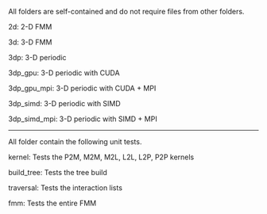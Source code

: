 All folders are self-contained and do not require files from other folders.

2d: 2-D FMM

3d: 3-D FMM

3dp: 3-D periodic

3dp_gpu: 3-D periodic with CUDA

3dp_gpu_mpi: 3-D periodic with CUDA + MPI

3dp_simd: 3-D periodic with SIMD

3dp_simd_mpi: 3-D periodic with SIMD + MPI

--------------------------------------------
All folder contain the following unit tests.

kernel: Tests the P2M, M2M, M2L, L2L, L2P, P2P kernels

build_tree: Tests the tree build

traversal: Tests the interaction lists

fmm: Tests the entire FMM